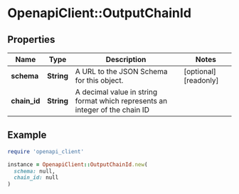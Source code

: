 # OpenapiClient::OutputChainId

## Properties

| Name | Type | Description | Notes |
| ---- | ---- | ----------- | ----- |
| **schema** | **String** | A URL to the JSON Schema for this object. | [optional][readonly] |
| **chain_id** | **String** | A decimal value in string format which represents an integer of the chain ID |  |

## Example

```ruby
require 'openapi_client'

instance = OpenapiClient::OutputChainId.new(
  schema: null,
  chain_id: null
)
```

